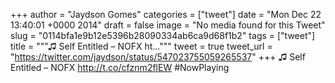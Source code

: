 
+++
author = "Jaydson Gomes"
categories = ["tweet"]
date = "Mon Dec 22 13:40:01 +0000 2014"
draft = false
image = "No media found for this Tweet"
slug = "0114bfa1e9b12e5396b28090334ab6ca9d68f1b2"
tags = ["tweet"]
title = """♫ Self Entitled – NOFX ht..."""
tweet = true
tweet_url = "https://twitter.com/jaydson/status/547023755059265537"
+++
♫ Self Entitled – NOFX http://t.co/cfznm2flEW #NowPlaying
